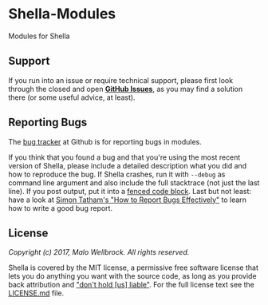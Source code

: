 Shella-Modules
=============

Modules for Shella

## Support

If you run into an issue or require technical support, please first look through the closed and open **[GitHub Issues](https://github.com/shella-modules/issues)**, as you may find a solution there (or some useful advice, at least).

## Reporting Bugs

The [bug tracker](https://github.com/mwellck/shella-modules/issues) at Github is for reporting bugs in modules.

If you think that you found a bug and that you're using the most recent version of Shella, please include a detailed description what you did and how to reproduce the bug. If Shella crashes, run it with `--debug` as command line argument and also include the full stacktrace (not just the last line). If you post output, put it into a [fenced code block](https://help.github.com/articles/github-flavored-markdown/#fenced-code-blocks). Last but not least: have a look at [Simon Tatham's "How to Report Bugs Effectively"](http://www.chiark.greenend.org.uk/~sgtatham/bugs.html) to learn how to write a good bug report.


## License

*Copyright (c) 2017, Malo Wellbrock. All rights reserved.*

Shella is covered by the MIT license, a permissive free software license that lets you do anything you want with the source code, as long as you provide back attribution and ["don't hold \[us\] liable"](http://choosealicense.com). For the full license text see the [LICENSE.md](LICENSE.md) file.